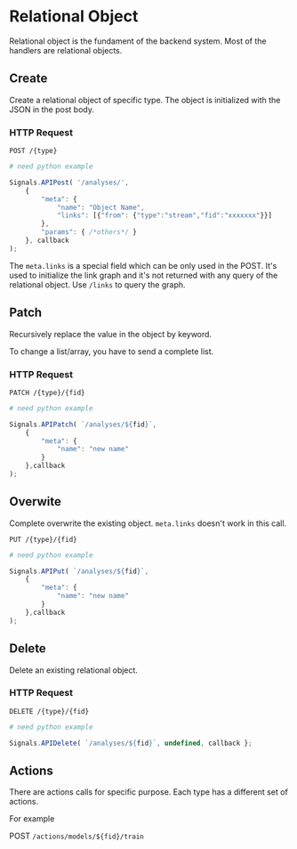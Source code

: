 # Relational Object

Relational object is the fundament of the backend system.  Most of the handlers are relational objects.

## Create

Create a relational object of specific type. The object is initialized with the JSON in the post body.

### HTTP Request

`POST /{type}`

```python
# need python example
```

```javascript
Signals.APIPost( '/analyses/',
	{
		"meta": {
			"name": "Object Name",
			"links": [{"from": {"type":"stream","fid":"xxxxxxx"}}]
		},
		"params": { /*others*/ }
	}, callback 
);
```

<aside class="notice">
The <code>meta.links</code> is a special field which can be only used in the POST.  It's used to initialize the link graph and it's not returned with any query of the relational object.  Use <code>/links</code> to query the graph.
</aside>

## Patch

Recursively replace the value in the object by keyword.

<aside class="notice">
To change a list/array, you have to send a complete list.
</aside>

### HTTP Request

`PATCH /{type}/{fid}`

```python
# need python example
```

```javascript
Signals.APIPatch( `/analyses/${fid}`,
	{
		"meta": {
			"name": "new name"
		}
	},callback
);
```

## Overwite

Complete overwrite the existing object.  `meta.links` doesn't work in this call.

`PUT /{type}/{fid}`

```python
# need python example
```

```javascript
Signals.APIPut( `/analyses/${fid}`,
	{
		"meta": {
			"name": "new name"
		}
	},callback
);
```

## Delete

Delete an existing relational object.

### HTTP Request

`DELETE /{type}/{fid}`

```python
# need python example
```

```javascript
Signals.APIDelete( `/analyses/${fid}`, undefined, callback };
```

## Actions

There are actions calls for specific purpose.  Each type has a different set of actions.

For example

POST `/actions/models/${fid}/train`
